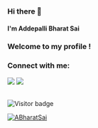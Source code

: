 ### Hi there 👋

<!--
**ABharatSai/ABharatSai** is a ✨ _special_ ✨ repository because its `README.md` (this file) appears on your GitHub profile.

Here are some ideas to get you started:

- 🔭 I’m currently working on ...
- 🌱 I’m currently learning ...
- 👯 I’m looking to collaborate on ...
- 🤔 I’m looking for help with ...
- 💬 Ask me about ...
- 📫 How to reach me: ...
-->
#### I'm Addepalli Bharat Sai

### Welcome to my profile !
### Connect with me: 
  <a href="https://www.linkedin.com/in/addepalli-bharat-sai-89b376193/">
                <img src="https://img.shields.io/badge/LinkedIn-0077B5?style=for-the-badge&logo=linkedin&logoColor=white" /></a
              >
              <a
                href="mailto:sai.2@iitj.ac.in">
                <img src="https://img.shields.io/badge/Gmail-D14836?style=for-the-badge&logo=gmail&logoColor=white" /></a
              >

<br>![Visitor badge](https://visitor-badge.glitch.me/badge?page_id=ABharatSai.visitor-badge)


<p align="left"> <a href="https://github.com/ryo-ma/github-profile-trophy"><img src="https://github-profile-trophy.vercel.app/?username=ABharatSai" alt="ABharatSai" /></a> </p>

